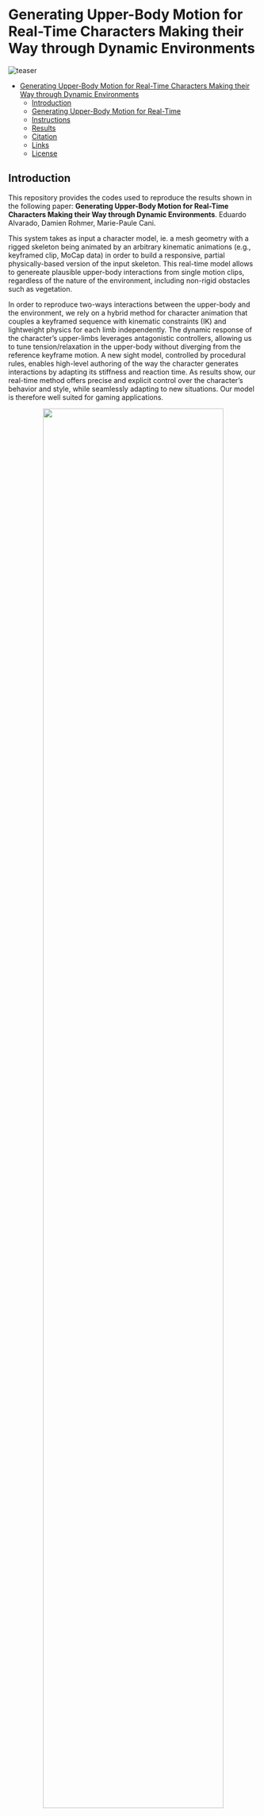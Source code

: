 # Generating Upper-Body Motion for Real-Time Characters Making their Way through Dynamic Environments

![teaser](Docs/Images/interactions-1.jpg)

- [Generating Upper-Body Motion for Real-Time Characters Making their Way through Dynamic Environments](#generating-upper-body-motion-for-real-time-characters-making-their-way-through-dynamic-environments)
  - [Introduction](#introduction)
  - [Generating Upper-Body Motion for Real-Time](#generating-upper-body-motion-for-real-time)
  - [Instructions](#instructions)
  - [Results](#results)
  - [Citation](#citation)
  - [Links](#links)
  - [License](#license)


<a name="Introduction"></a>
## Introduction

This repository provides the codes used to reproduce the results shown in the following paper: **Generating Upper-Body Motion for Real-Time Characters Making their Way through Dynamic Environments**. Eduardo Alvarado, Damien Rohmer, Marie-Paule Cani.

This system takes as input a character model, ie. a mesh geometry with a rigged skeleton being animated by an arbitrary kinematic animations (e.g., keyframed clip, MoCap data) in order to build a responsive, partial physically-based version of the input skeleton. This real-time model allows to genereate plausible upper-body interactions from single motion clips, regardless of the nature of the environment, including non-rigid obstacles such as vegetation.

In order to reproduce two-ways interactions between the upper-body and the environment, we rely on a hybrid method for character animation that couples a keyframed sequence with kinematic constraints (IK) and lightweight physics for each limb independently. The dynamic response of the character’s upper-limbs leverages antagonistic controllers, allowing us to tune tension/relaxation in the upper-body without diverging from the reference keyframe motion. A new sight model, controlled by procedural rules, enables high-level authoring of the way the character generates interactions by adapting its stiffness and reaction time. As results show, our real-time method
offers precise and explicit control over the character’s behavior and style, while seamlessly adapting to new situations. Our model is therefore well suited for gaming applications.


<p align="center">
  <img src="Docs/Gifs/with-without.gif" width="85%">
</p>
<p align="center"><em>Figure 1: Examples of anticipation and two-ways interactions with different obstacles. Left: Baseline animation. Right: Ours.</em></p>

<a name="steps"></a>
## Generating Upper-Body Motion for Real-Time

We propose a hybrid character model for upper-body interactions that merges both, a kinematic input animation and lightweight physics. Our anchor system aims to blend both, in a way that is simple for the user to define which limbs are affected by physics during the animation. For example, you can decide that your torso follows the kinematic animation, while the head, or one arm, is fully driven by physics. The decision on which limbs are simulated is driven by the anchor *a* and remains fully dynamic, and can be activated or deactivated at run-time for each body part.

<p align="center">
  <img src="Docs/Images/interactions-2.jpg" width="85%">
</p>
<p align="center"><em>Figure 2: Different anchor configurations of our hybrid model.</em></p>

<p align="center">
  <img src="Docs/Gifs/anchor.gif" width="85%">
</p>
<p align="center"><em>Figure 3: Results of using our hybrid model on an arbitrary animation.</em></p>

Then, our goal is to not only having a passive physical version of the chosen limb, but actuated based. PD controllers are able to convert an angular error to a spring-like force with certain stiffness to do this. However, setting a fixed value of tension though its gains do not allow the skeleton to reach preciselly a target orientation while external torques are applied, such as the effect of weight. On the other hand, changing the gains over time to minimize the error do also change the stiffness, and therefore the style of the motion. For this purpose, we rely on antagonistic controllers. This controllers guarantee to reach an equilibrium at any arbitrary target orientation, while preserving the motion style by decoupling stiffness and position control.

<p align="center">
  <img src="Docs/Gifs/antagonistic.gif" width="85%">
</p>
<p align="center"><em>Figure 4: Actuated physical limb using antagonistric controllers. The target orientation remains unchanged while we modify the amount of muscular tension.</em></p>

In a final step, we need to make the character aware of its surroundings. To leverage our antagonisic control, we now use an anticipation approach based on ray-casting and a set of procedural rules to modify the kinematic skeleton, and consequently driving the active ragdoll skeleton, resulting therefore in a responsive skeleton version of the original key-framed animation.

<p align="center">
  <img src="Docs/Images/interactions-15.jpg" width="85%">
</p>
<p align="center"><em>Figure 5: Our anticipation system detects the obstacles in front of the character and collects the metadata from the environment.</em></p>

The anticipation system can be as well use to model a linear relationship between the mass information of the objects coming from the metadata of the environment and the amount of stiffness in our antagonistic control, making gestures stiffer when the character anticipates to act against heavier obstacles, or more relaxed when it acts against elements that it anticipates to be lighter. The set of procedural rules allows us to adapt the reaction time of the character too, based on the object's velocity.

<p align="center">
  <img src="Docs/Gifs/mass.gif" width="43%">
&nbsp; &nbsp;
  <img src="Docs/Gifs/time.gif" width="50%">
</p>
<p align="center"><em>Figure 6: Left: The character adapts its muscular rigidity to interact with heavier obstacles. Right: Effect of changing the reaction time.</em></p>

*For more information about the method and mathematical background behind the approach, please refer to the paper.*

<a name="Instructions"></a>
## Instructions

The repository contains all the necessary assets to run the project without additional material. The last version has been tested on the **Unity version 2020.3.21f1**. Inside the `Assets`, the following structure is introduced:

    .
    ├── ...
    ├── Assets 
    │   ├── ...		
    │   ├── Materials           # Materials used for models/grounds
    │   ├── Models              # Character models containing animation clips, state-machines or rigs
    │   ├── Scenes              # Scenes ready-to-use
    │   ├── Scripts             # .cs scripts for terrain deformation
    │   ├── Terrain Data        # Data files corresponding to terrain heightmaps
    │   ├── Textures            # Textures used for models/grounds
    │   └── ...                
    ├── Docs
    ├── ...				
    ├── README.md
    └── LICENSE

Go to `Assets > Scenes` and open the `Terrain Deformation` scene. Click in the **play button**, and after that, **select** the Game Object `Terrain` in the Hierarchy **to trigger on the deformation system**. In the `Game` window, you will find an environment where you can move your character, along with an interface to modify the terrain deformation parameters.

<p align="center">
  <img src="Docs/Images/unity-demo.png" width="100%">
</p>
<p align="center"><em>Figure 3: Demo interface for terrain deformation.</em></p>

In order to start deforming the terrain while you move, make sure that the option `Deformation` in the upper-left corner is active. If you want to activate the lateral dispacement, select the opcion `Bump`. To activate the post-processing step using Gaussian Blur, activate `Post-processing`. The options are:

* **Terrain Options**:
	* **Young's Modulus *E***: Defines the elastic constant of the terrain, measured in [Pa]. It has a direct impact on the terrain compressibility. Smaller values lead to more compressible terrains, and therefore deeper deformations.
	* **Contact Time *τ***: Defines the characteristic time of the terrain, measure in [s]. It is the time needed for the character to be fully stopped by a given type of terrain, during which the ground exerts a reaction force. Larger values lead to smaller force values during a larger period of time, while smaller values lead to stronger reaction forces during a short period of time.
	* **Poisson Ratio *ν***: Defines the amount of volume preserved at the end of the deformation, and is adimensional. An ideal incompressible material has a Poisson ratio of 0.5. This will cause a larger bump while the option is active, as the volume during the deformation is totally preserved. As the value of *ν* gets smaller, the material compresses and the amount of volume displaced on the outline of the footprint will be lower.
	* **Gaussian Iteratons**: Number of iterations for the Gaussian Blur filter. Larger values lead to smoother footprint results.
* **Show**:
	* **Raycast Grid**: Displays raycast method to estimate the contact area between the ground and the feet.
	* **Bump**: Displays contour of the footprint.
	* **Wireframe**: Switches to wireframe mode to show the 3D terrain mesh and the deformations.
	* **Forces**: Displays force model from the kinematic animation in real-time.
* **Forces**: Prints the values for weight, momentum forces and ground reaction forces per foot. Measured in [N].
* **Deformation**: Prints the values for the feet positions, number of ray hits used to calculate the contact area, pressure per foot measured in [N/m²] and compressive displacement per foot measured in [mm].

In order to reset the terrain, just select `Terrain` in the Hierarchy and use the `Set Height` brush in the `Terrain Component` in the Inspector. Then, set the `Height` value to 1 and paint the terrain to reset it (while the application is not playing).

In the folder `Scenes`, you can find the scene `Terrain Deformation - Showcases`. This scene contains three types of grounds (snow, sand and mud), defined by different parametrization. When the character moves though these terrains, the system will switch automatically based on the material where the character is stepping in, changing the deformation appearance.

*For more information about the values for each type of material, please refer to the paper.*

<a name="Results"></a>
## Results

The repository contains a natural environment containing different dynamic, non-rigid assets that the character can interact with. 

<p align="center">
  <img src="Docs/Gifs/rotatingFieldShort.gif" width="75%">
</p>

<p align="center">
  <img src="Docs/Images/interactions-14.jpg" width="75%">
</p>

<p align="center">
  <img src="Docs/Images/interactions-9.jpg" width="37%">
&nbsp; &nbsp;
  <img src="Docs/Images/interactions-10.jpg" width="37%">
</p>

<p align="center">
  <img src="Docs/Images/interactions-11.jpg" width="37%">
&nbsp; &nbsp;
  <img src="Docs/Images/interactions-12.jpg" width="37%">
</p>

<a name="Citation"></a>
## Citation

```bibtex
@article{10.3389/frvir.2022.801856,
title = {TODO},
}
```
<a name="Links"></a>
## Links

- [Project Page](https://edualvarado.com/generating-upper-body-motion/)
- [Paper]()
- [Video]()

<a name="License"></a>
## License

The code is released under MIT License. See LICENSE for details.
